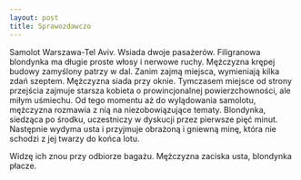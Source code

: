 ```yaml
---
layout: post
title: Sprawozdawczo
---
```


Samolot Warszawa-Tel Aviv. Wsiada dwoje pasażerów. Filigranowa blondynka ma długie proste włosy i nerwowe ruchy.
Mężczyzna krępej budowy zamyślony patrzy w dal. Zanim zajmą miejsca, wymieniają kilka zdań szeptem. Mężczyzna siada przy oknie.
Tymczasem miejsce od strony przejścia zajmuje starsza kobieta o prowincjonalnej powierzchowności, ale miłym uśmiechu.
Od tego momentu aż do wylądowania samolotu, mężczyzna rozmawia z nią na niezobowiązujące tematy. Blondynka, siedząca po środku,
uczestniczy w dyskucji przez pierwsze pięć minut. Następnie wydyma usta i przyjmuje obrażoną i gniewną minę, która nie schodzi
z jej twarzy do końca lotu.

Widzę ich znou przy odbiorze bagażu. Mężczyzna zaciska usta, blondynka płacze.
